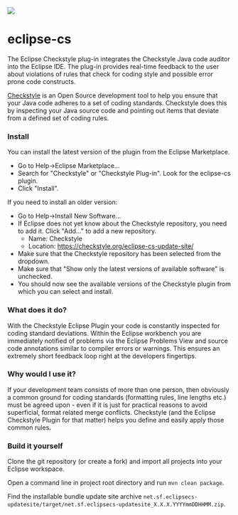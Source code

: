 [![][travis img]][travis]

# eclipse-cs
The Eclipse Checkstyle plug-in integrates the Checkstyle Java code auditor into the Eclipse IDE. 
The plug-in provides real-time feedback to the user about violations of rules that 
check for coding style and possible error prone code constructs. 

[Checkstyle](https://github.com/checkstyle/checkstyle) is an Open Source development tool to help you ensure that your Java code adheres to a set of coding standards. Checkstyle does this by inspecting your Java source code and pointing out items that deviate from a defined set of coding rules.

### Install
You can install the latest version of the plugin from the Eclipse Marketplace.
- Go to Help->Eclipse Marketplace...
- Search for "Checkstyle" or "Checkstyle Plug-in". Look for the eclipse-cs plugin.
- Click "Install".

If you need to install an older version:
- Go to Help->Install New Software...
- If Eclipse does not yet know about the Checkstyle repository, you need to add it. Click "Add..." to add a new repository.
  - Name: Checkstyle
  - Location: https://checkstyle.org/eclipse-cs-update-site/
- Make sure that the Checkstyle repository has been selected from the dropdown.
- Make sure that "Show only the latest versions of available software" is unchecked.
- You should now see the available versions of the Checkstyle plugin from which you can select and install.

### What does it do?
With the Checkstyle Eclipse Plugin your code is constantly inspected for coding standard deviations. Within the Eclipse workbench you are immediately notified of problems via the Eclipse Problems View and source code annotations similar to compiler errors or warnings. 
This ensures an extremely short feedback loop right at the developers fingertips.

### Why would I use it?
If your development team consists of more than one person, then obviously a common ground for coding standards (formatting rules, line lengths etc.) must be agreed upon - even if it is just for practical reasons to avoid superficial, format related merge conflicts. 
Checkstyle (and the Eclipse Checkstyle Plugin for that matter) helps you define and easily apply those common rules.

### Build it yourself
Clone the git repository (or create a fork) and import all projects into your Eclipse workspace.

Open a command line in project root directory and run `mvn clean package`. 

Find the installable bundle update site archive `net.sf.eclipsecs-updatesite/target/net.sf.eclipsecs-updatesite_X.X.X.YYYYmmDDHHMM.zip`.

[travis]:https://travis-ci.com/github/checkstyle/eclipse-cs/builds
[travis img]:https://api.travis-ci.com/checkstyle/eclipse-cs.svg
